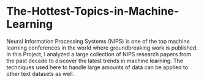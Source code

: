 # The-Hottest-Topics-in-Machine-Learning
Neural Information Processing Systems (NIPS) is one of the top machine learning conferences in the world where groundbreaking work is published. 
In this Project, I analyzed a large collection of NIPS research papers from the past decade to discover the latest trends in machine learning. 
The techniques used here to handle large amounts of data can be applied to other text datasets as well.

